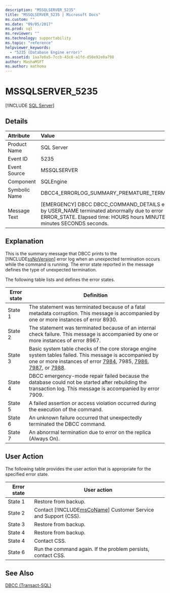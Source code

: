 ```yaml
---
description: "MSSQLSERVER_5235"
title: "MSSQLSERVER_5235 | Microsoft Docs"
ms.custom: ""
ms.date: "09/05/2017"
ms.prod: sql
ms.reviewer: ""
ms.technology: supportability
ms.topic: "reference"
helpviewer_keywords: 
  - "5235 (Database Engine error)"
ms.assetid: 1aa7e6a5-7ccb-43c8-a1fd-d50e92e0a798
author: MashaMSFT
ms.author: mathoma
---
```

# MSSQLSERVER_5235
 [!INCLUDE [SQL Server](../../includes/applies-to-version/sqlserver.md)]
  
## Details  
  
| Attribute | Value |  
| :-------- | :---- |  
|Product Name|SQL Server|  
|Event ID|5235|  
|Event Source|MSSQLSERVER|  
|Component|SQLEngine|  
|Symbolic Name|DBCC4_ERRORLOG_SUMMARY_PREMATURE_TERMINATION|  
|Message Text|[EMERGENCY] DBCC DBCC_COMMAND_DETAILS executed by USER_NAME terminated abnormally due to error state ERROR_STATE. Elapsed time: HOURS hours MINUTES minutes SECONDS seconds.|  
  
## Explanation  
This is the summary message that DBCC prints to the [!INCLUDE[ssNoVersion](../../includes/ssnoversion-md.md)] error log when an unexpected termination occurs while the command is running. The error state reported in the message defines the type of unexpected termination.  
  
The following table lists and defines the error states.  
  
|Error state|Definition|  
|---------------|--------------|  
|State 1|The statement was terminated because of a fatal metadata corruption. This message is accompanied by one or more instances of error 8930.|  
|State 2|The statement was terminated because of an internal check failure. This message is accompanied by one or more instances of error 8967.|  
|State 3|Basic system table checks of the core storage engine system tables failed. This message is accompanied by one or more instances of error [7984](../../relational-databases/errors-events/mssqlserver-7984-database-engine-error.md), 7985, [7986](~/relational-databases/errors-events/mssqlserver-7986-database-engine-error.md), [7987](~/relational-databases/errors-events/mssqlserver-7987-database-engine-error.md), or [7988](~/relational-databases/errors-events/mssqlserver-7988-database-engine-error.md).|  
|State 4|DBCC emergency-mode repair failed because the database could not be started after rebuilding the transaction log. This message is accompanied by error 7909.|  
|State 5|A failed assertion or access violation occurred during the execution of the command.|  
|State 6|An unknown failure occurred that unexpectedly terminated the DBCC command.|  
|State 7|An abnormal termination due to error on the replica (Always On).|  
  
## User Action  
The following table provides the user action that is appropriate for the specified error state.  
  
|Error state|User action|  
|---------------|---------------|  
|State 1|Restore from backup.|  
|State 2|Contact [!INCLUDE[msCoName](../../includes/msconame-md.md)] Customer Service and Support (CSS).|  
|State 3|Restore from backup.|  
|State 4|Restore from backup.|  
|State 4|Contact CSS.|  
|State 6|Run the command again. If the problem persists, contact CSS.|  
  
## See Also  
[DBCC &#40;Transact-SQL&#41;](~/t-sql/database-console-commands/dbcc-transact-sql.md)  
  
